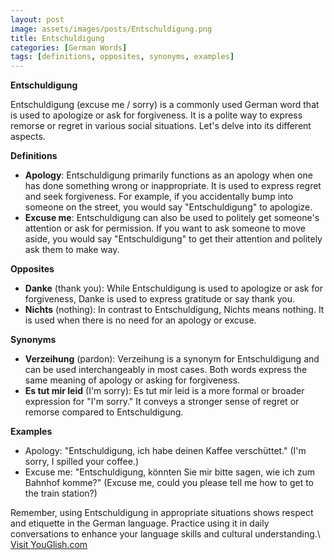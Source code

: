 ```yaml
---
layout: post
image: assets/images/posts/Entschuldigung.png
title: Entschuldigung
categories: [German Words]
tags: [definitions, opposites, synonyms, examples]
---
```


**Entschuldigung**

Entschuldigung (excuse me / sorry) is a commonly used German word that is used to apologize or ask for forgiveness. It is a polite way to express remorse or regret in various social situations. Let's delve into its different aspects.

**Definitions**
- **Apology**: Entschuldigung primarily functions as an apology when one has done something wrong or inappropriate. It is used to express regret and seek forgiveness. For example, if you accidentally bump into someone on the street, you would say "Entschuldigung" to apologize.
- **Excuse me**: Entschuldigung can also be used to politely get someone's attention or ask for permission. If you want to ask someone to move aside, you would say "Entschuldigung" to get their attention and politely ask them to make way.

**Opposites**
- **Danke** (thank you): While Entschuldigung is used to apologize or ask for forgiveness, Danke is used to express gratitude or say thank you.
- **Nichts** (nothing): In contrast to Entschuldigung, Nichts means nothing. It is used when there is no need for an apology or excuse.

**Synonyms**
- **Verzeihung** (pardon): Verzeihung is a synonym for Entschuldigung and can be used interchangeably in most cases. Both words express the same meaning of apology or asking for forgiveness.
- **Es tut mir leid** (I'm sorry): Es tut mir leid is a more formal or broader expression for "I'm sorry." It conveys a stronger sense of regret or remorse compared to Entschuldigung.

**Examples**
- Apology: "Entschuldigung, ich habe deinen Kaffee verschüttet." (I'm sorry, I spilled your coffee.)
- Excuse me: "Entschuldigung, könnten Sie mir bitte sagen, wie ich zum Bahnhof komme?" (Excuse me, could you please tell me how to get to the train station?)

Remember, using Entschuldigung in appropriate situations shows respect and etiquette in the German language. Practice using it in daily conversations to enhance your language skills and cultural understanding.\ <a id="yg-widget-0" class="youglish-widget" data-query="Entschuldigung" data-lang="german" data-components="8412" data-auto-start="0" data-bkg-color="theme_light" data-title="How%20to%20pronounce%20Entschuldigung%20in%20German"  rel="nofollow" href="https://youglish.com">Visit YouGlish.com</a><script async src="https://youglish.com/public/emb/widget.js" charset="utf-8"></script>